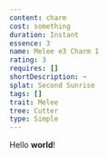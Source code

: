 ```yaml
---
content: charm
cost: something
duration: Instant
essence: 3
name: Melee e3 Charm 1
rating: 3
requires: []
shortDescription: ~
splat: Second Sunrise
tags: []
trait: Melee
tree: Cutter
type: Simple
---
```


Hello **world**!
